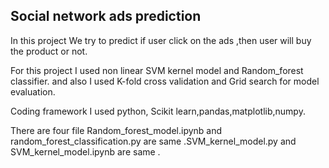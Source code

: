 ## Social network ads prediction

In this project We try to predict if user click on the ads ,then user will buy the product or not.

For this project I used non linear SVM kernel model and Random_forest classifier. and also I used K-fold cross validation and Grid search for model evaluation.

Coding framework I used python, Scikit learn,pandas,matplotlib,numpy.

There are four file Random_forest_model.ipynb and random_forest_classification.py  are same .SVM_kernel_model.py and SVM_kernel_model.ipynb are same . 



